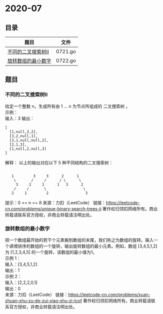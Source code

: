 # 2020-07

## 目录
| 题目 | 文件 |
| ---- | ---- |
| [不同的二叉搜索树II](#不同的二叉搜索树II) | 0721.go |
| [旋转数组的最小数字](#旋转数组的最小数字) | 0722.go |

## 题目
### 不同的二叉搜索树II
给定一个整数 n，生成所有由 1 ... n 为节点所组成的 二叉搜索树 。</br>
示例：</br>
输入：3
输出：
```
[
  [1,null,3,2],
  [3,2,null,1],
  [3,1,null,null,2],
  [2,1,3],
  [1,null,2,null,3]
]
```
解释：
以上的输出对应以下 5 种不同结构的二叉搜索树：
```

   1         3     3      2      1
    \       /     /      / \      \
     3     2     1      1   3      2
    /     /       \                 \
   2     1         2                 3
```
提示：0 <= n <= 8
来源：力扣（LeetCode）
链接：https://leetcode-cn.com/problems/unique-binary-search-trees-ii
著作权归领扣网络所有。商业转载请联系官方授权，非商业转载请注明出处。

### 旋转数组的最小数字
把一个数组最开始的若干个元素搬到数组的末尾，我们称之为数组的旋转。输入一个递增排序的数组的一个旋转，输出旋转数组的最小元素。例如，数组 [3,4,5,1,2] 为 [1,2,3,4,5] 的一个旋转，该数组的最小值为1。  </br>
示例 1：</br>
输入：[3,4,5,1,2]</br>
输出：1</br>
示例 2：</br>
输入：[2,2,2,0,1]</br>
输出：0</br>
来源：力扣（LeetCode）
链接：https://leetcode-cn.com/problems/xuan-zhuan-shu-zu-de-zui-xiao-shu-zi-lcof
著作权归领扣网络所有。商业转载请联系官方授权，非商业转载请注明出处。